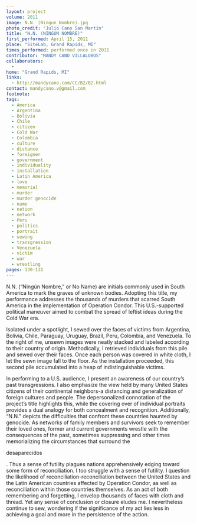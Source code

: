 ```yaml
---
layout: project
volume: 2011
image: N.N._(Ningun_Nombre).jpg
photo_credit: "Julio Cano San Martín"
title: "N.N. (NINGÚN NOMBRE)"
first_performed: April 15, 2011
place: "SiteLab, Grand Rapids, MI"
times_performed: performed once in 2011
contributor: "MANDY CANO VILLALOBOS"
collaborators: 
  - 
home: "Grand Rapids, MI"
links: 
  - http://mandycano.com/CC/B2/B2.html
contact: mandycano.v@gmail.com
footnote: 
tags: 
  - America
  - Argentina
  - Bolivia
  - Chile
  - citizen
  - Cold War
  - Colombia
  - culture
  - distance
  - foreigner
  - government
  - individuality
  - installation
  - Latin America
  - love
  - memorial
  - murder
  - murder genocide
  - name
  - nation
  - network
  - Peru
  - politics
  - portrait
  - sewing
  - transgression
  - Venezuela
  - victim
  - war
  - wrestling
pages: 130-131
---
```


N.N. (“Ningún Nombre,” or No Name) are initials commonly used in South America to mark the graves of unknown bodies. Adopting this title, my performance addresses the thousands of murders that scarred South America in the implementation of Operation Condor. This U.S.-supported political maneuver aimed to combat the spread of leftist ideas during the Cold War era. 

Isolated under a spotlight, I sewed over the faces of victims from Argentina, Bolivia, Chile, Paraguay, Uruguay, Brazil, Peru, Colombia, and Venezuela. To the right of me, unsewn images were neatly stacked and labeled according to their country of origin. Methodically, I retrieved individuals from this pile and sewed over their faces. Once each person was covered in white cloth, I let the sewn image fall to the floor. As the installation proceeded, this second pile accumulated into a heap of indistinguishable victims. 

In performing to a U.S. audience, I present an awareness of our country’s past transgressions. I also emphasize the view held by many United States citizens of their continental neighbors-a distancing and generalization of foreign cultures and people. The depersonalized connotation of the project’s title highlights this, while the covering over of individual portraits provides a dual analogy for both concealment and recognition. Additionally, “N.N.” depicts the difficulties that confront these countries haunted by genocide. As networks of family members and survivors seek to remember their loved ones, former and current governments wrestle with the consequences of the past, sometimes suppressing and other times memorializing the circumstances that surround the 

desaparecidos

. Thus a sense of futility plagues nations apprehensively edging toward some form of reconciliation. I too struggle with a sense of futility. I question the likelihood of reconciliation-reconciliation between the United States and the Latin American countries affected by Operation Condor, as well as reconciliation within those countries themselves. As an act of both remembering and forgetting, I envelop thousands of faces with cloth and thread. Yet any sense of conclusion or closure eludes me. I nevertheless continue to sew, wondering if the significance of my act lies less in achieving a goal and more in the persistence of the action.
